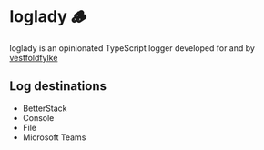 # loglady 🪵

loglady is an opinionated TypeScript logger developed for and by [vestfoldfylke](https://github.com/vestfoldfylke)

## Log destinations

- BetterStack
- Console
- File
- Microsoft Teams